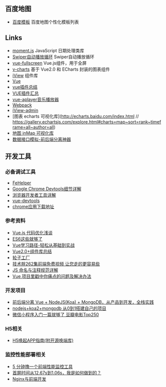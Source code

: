 
## 百度地图
- [百度模板](http://lbsyun.baidu.com/custom/list.htm) 百度地图个性化模板列表

## Links
- [moment.js](http://momentjs.cn/) JavaScript 日期处理类库
- [Swiper自动播放循环](https://www.swiper.com.cn/demo/index.html) Swiper自动播放循环
- [vue-fullscreen](https://github.com/mirari/vue-fullscreen) Vue.js组件，用于全屏
- [v-charts](https://v-charts.js.org) 基于 Vue2.0 和 ECharts 封装的图表组件
- [iView](https://github.com/iview/iview) 组件库
- [Vue](https://github.com/vuejs/vue)
- [vue插件总结](https://blog.csdn.net/tan9374/article/details/83900317)
- [VUE插件汇总](https://www.cnblogs.com/zhaoxiaoying/p/10599494.html)
- [vue-aplayer音乐播放器](https://github.com/SevenOutman/vue-aplayer/tree/master/docs)
- [Webpack](https://github.com/webpack/webpack)
- [iView-admin](https://github.com/iview/iview-admin)
- [图表 echarts 可视化库](http://echarts.baidu.com/index.html  // https://gallery.echartsjs.com/explore.html#charts=map~sort=rank~timeframe=all~author=all)
- [地图 inMap 可视化库](http://inmap.talkingdata.com/#/docs/v2/introduce)
- [数据接口模拟-前后端分离神器](https://www.easy-mock.com/)


## 开发工具

### 必备调试工具

- [FeHelper](https://www.baidufe.com/fehelper)
- [Google Chrome Devtools细节详解](https://juejin.im/post/5b72a991518825615117717b?utm_source=gold_browser_extension#heading-21)
- [浏览器开发者工具详解](https://juejin.im/post/5c08b1826fb9a049a81f1d49?utm_source=gold_browser_extension)
- [vue-devtools](https://segmentfault.com/a/1190000009682735)
- [chrome应用下载地址](http://www.cnplugins.com/)


### 参考资料

- [Vue.js 代码优化浅谈](https://juejin.im/post/5b7f7d886fb9a01a1e0203cb?utm_source=gold_browser_extension)
- [ES6这些就够了](https://www.jianshu.com/p/287e0bb867ae)
- [Vue学习路径-轻松从基础到实战](https://juejin.im/post/5b834971f265da436d7e4a9d?utm_source=gold_browser_extension)
- [Vue2.0+组件库总结](https://www.jianshu.com/p/011d308d7dd7)
- [轮子工厂](http://www.wheelsfactory.cn/#/home?filter=vue)
- [技术胖262集前端免费视频 让您走的更容易些](https://juejin.im/post/5c11bf145188252704368b98)
- [JS 命名与注释规范详解](http://foreverz.cn/2017/08/23/JS%E5%BC%80%E5%8F%91%E8%A7%84%E8%8C%83/)
- [Vue 项目里戳中你痛点的问题及解决办法](https://juejin.im/post/5b174de8f265da6e410e0b4e)

### 开发项目

- [前后端分离 Vue + NodeJS(Koa) + MongoDB，从产品到开发，全栈实践](https://juejin.im/post/5b850a3e51882542e4420779?utm_source=gold_browser_extension)
- [nodejs+koa2+mongodb 从0到1搭建自己的项目](https://juejin.im/post/5bad9b1af265da0ae80120fe?utm_source=gold_browser_extension)
- [微信小程序入门一篇就够了 豆瓣电影Top250](https://juejin.im/post/5b8354c66fb9a01a182682af?utm_source=gold_browser_extension)


### H5相关
- [H5唤起APP指南(附开源唤端库)](https://juejin.im/post/5b7efb2ee51d45388b6af96c?utm_source=gold_browser_extension)

### 监控性能部署相关
- [5 分钟撸一个前端性能监控工具](https://juejin.im/post/5b7a50c0e51d4538af60d995?utm_source=gold_browser_extension)
- [首屏时间从12.67s到1.06s，我是如何做到的？](https://juejin.im/entry/5bacd491e51d450e4f38d30a?utm_source=gold_browser_extension)
- [Nginx与前端开发](https://juejin.im/post/5bacbd395188255c8d0fd4b2?utm_source=gold_browser_extension)

